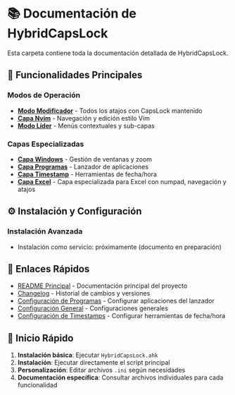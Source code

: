# 📚 Documentación de HybridCapsLock

Esta carpeta contiene toda la documentación detallada de HybridCapsLock.

## 🎯 Funcionalidades Principales

### Modos de Operación

- **[Modo Modificador](MODIFIER_MODE.md)** - Todos los atajos con CapsLock mantenido
- **[Capa Nvim](NVIM_LAYER.md)** - Navegación y edición estilo Vim
- **[Modo Líder](LEADER_MODE.md)** - Menús contextuales y sub-capas

### Capas Especializadas

- **[Capa Windows](WINDOWS_LAYER.md)** - Gestión de ventanas y zoom
- **[Capa Programas](PROGRAM_LAYER.md)** - Lanzador de aplicaciones
- **[Capa Timestamp](TIMESTAMP_LAYER.md)** - Herramientas de fecha/hora
- **[Capa Excel](EXCEL_LAYER.md)** - Capa especializada para Excel con numpad, navegación y atajos

## ⚙️ Instalación y Configuración

### Instalación Avanzada

- Instalación como servicio: próximamente (documento en preparación)

## 🔗 Enlaces Rápidos

- [README Principal](../README.md) - Documentación principal del proyecto
- [Changelog](../CHANGELOG.md) - Historial de cambios y versiones
- [Configuración de Programas](../config/programs.ini) - Configurar aplicaciones del lanzador
- [Configuración General](../config/configuration.ini) - Configuraciones generales
- [Configuración de Timestamps](../config/timestamps.ini) - Configurar herramientas de fecha/hora

## 🚀 Inicio Rápido

1. **Instalación básica**: Ejecutar `HybridCapsLock.ahk`
2. **Instalación**: Ejecutar directamente el script principal
3. **Personalización**: Editar archivos `.ini` según necesidades
4. **Documentación específica**: Consultar archivos individuales para cada funcionalidad

